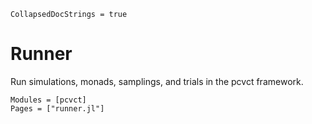 ```@meta
CollapsedDocStrings = true
```

# Runner

Run simulations, monads, samplings, and trials in the pcvct framework.

```@autodocs
Modules = [pcvct]
Pages = ["runner.jl"]
```